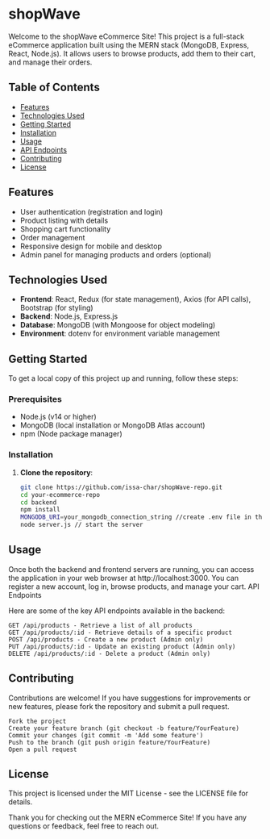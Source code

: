 # shopWave 

Welcome to the shopWave eCommerce Site! This project is a full-stack eCommerce application built using the MERN stack (MongoDB, Express, React, Node.js). It allows users to browse products, add them to their cart, and manage their orders.

## Table of Contents

- [Features](#features)
- [Technologies Used](#technologies-used)
- [Getting Started](#getting-started)
- [Installation](#installation)
- [Usage](#usage)
- [API Endpoints](#api-endpoints)
- [Contributing](#contributing)
- [License](#license)

## Features

- User authentication (registration and login)
- Product listing with details
- Shopping cart functionality
- Order management
- Responsive design for mobile and desktop
- Admin panel for managing products and orders (optional)

## Technologies Used

- **Frontend**: React, Redux (for state management), Axios (for API calls), Bootstrap (for styling)
- **Backend**: Node.js, Express.js
- **Database**: MongoDB (with Mongoose for object modeling)
- **Environment**: dotenv for environment variable management

## Getting Started

To get a local copy of this project up and running, follow these steps:

### Prerequisites

- Node.js (v14 or higher)
- MongoDB (local installation or MongoDB Atlas account)
- npm (Node package manager)

### Installation

1. **Clone the repository**:

   ```bash
   git clone https://github.com/issa-char/shopWave-repo.git
   cd your-ecommerce-repo
   cd backend
   npm install
   MONGODB_URI=your_mongodb_connection_string //create .env file in the backend dir and add your MongoDB conn string
   node server.js // start the server
   ```

## Usage

Once both the backend and frontend servers are running, you can access the application in your web browser at http://localhost:3000. You can register a new account, log in, browse products, and manage your cart.
API Endpoints

Here are some of the key API endpoints available in the backend:

    GET /api/products - Retrieve a list of all products
    GET /api/products/:id - Retrieve details of a specific product
    POST /api/products - Create a new product (Admin only)
    PUT /api/products/:id - Update an existing product (Admin only)
    DELETE /api/products/:id - Delete a product (Admin only)

## Contributing

Contributions are welcome! If you have suggestions for improvements or new features, please fork the repository and submit a pull request.

    Fork the project
    Create your feature branch (git checkout -b feature/YourFeature)
    Commit your changes (git commit -m 'Add some feature')
    Push to the branch (git push origin feature/YourFeature)
    Open a pull request

## License

This project is licensed under the MIT License - see the LICENSE file for details.

Thank you for checking out the MERN eCommerce Site! If you have any questions or feedback, feel free to reach out. 

